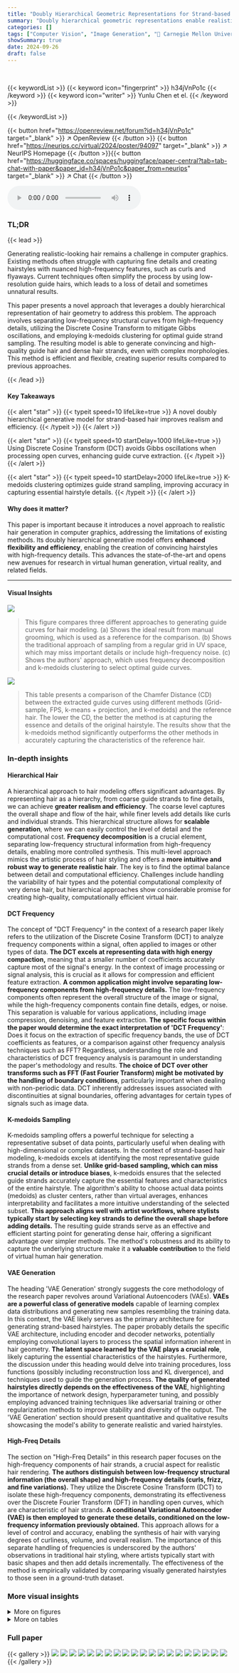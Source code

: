 ```yaml
---
title: "Doubly Hierarchical Geometric Representations for Strand-based Human Hairstyle Generation"
summary: "Doubly hierarchical geometric representations enable realistic human hairstyle generation by separating low and high-frequency details in hair strands, resulting in high-quality, detailed virtual hair..."
categories: []
tags: ["Computer Vision", "Image Generation", "🏢 Carnegie Mellon University",]
showSummary: true
date: 2024-09-26
draft: false
---
```


<br>

{{< keywordList >}}
{{< keyword icon="fingerprint" >}} h34jVnPo1c {{< /keyword >}}
{{< keyword icon="writer" >}} Yunlu Chen et el. {{< /keyword >}}
 
{{< /keywordList >}}

{{< button href="https://openreview.net/forum?id=h34jVnPo1c" target="_blank" >}}
↗ OpenReview
{{< /button >}}
{{< button href="https://neurips.cc/virtual/2024/poster/94097" target="_blank" >}}
↗ NeurIPS Homepage
{{< /button >}}{{< button href="https://huggingface.co/spaces/huggingface/paper-central?tab=tab-chat-with-paper&paper_id=h34jVnPo1c&paper_from=neurips" target="_blank" >}}
↗ Chat
{{< /button >}}



<audio controls>
    <source src="https://ai-paper-reviewer.com/h34jVnPo1c/podcast.wav" type="audio/wav">
    Your browser does not support the audio element.
</audio>


### TL;DR


{{< lead >}}

Generating realistic-looking hair remains a challenge in computer graphics.  Existing methods often struggle with capturing fine details and creating hairstyles with nuanced high-frequency features, such as curls and flyaways.  Current techniques often simplify the process by using low-resolution guide hairs, which leads to a loss of detail and sometimes unnatural results. 

This paper presents a novel approach that leverages a doubly hierarchical representation of hair geometry to address this problem.  The approach involves separating low-frequency structural curves from high-frequency details, utilizing the Discrete Cosine Transform to mitigate Gibbs oscillations, and employing k-medoids clustering for optimal guide strand sampling. The resulting model is able to generate convincing and high-quality guide hair and dense hair strands, even with complex morphologies. This method is efficient and flexible, creating superior results compared to previous approaches.

{{< /lead >}}


#### Key Takeaways

{{< alert "star" >}}
{{< typeit speed=10 lifeLike=true >}} A novel doubly hierarchical generative model for strand-based hair improves realism and efficiency. {{< /typeit >}}
{{< /alert >}}

{{< alert "star" >}}
{{< typeit speed=10 startDelay=1000 lifeLike=true >}} Using Discrete Cosine Transform (DCT) avoids Gibbs oscillations when processing open curves, enhancing guide curve extraction. {{< /typeit >}}
{{< /alert >}}

{{< alert "star" >}}
{{< typeit speed=10 startDelay=2000 lifeLike=true >}} K-medoids clustering optimizes guide strand sampling, improving accuracy in capturing essential hairstyle details. {{< /typeit >}}
{{< /alert >}}

#### Why does it matter?
This paper is important because it introduces a novel approach to realistic hair generation in computer graphics, addressing the limitations of existing methods.  Its doubly hierarchical generative model offers **enhanced flexibility and efficiency**, enabling the creation of convincing hairstyles with high-frequency details. This advances the state-of-the-art and opens new avenues for research in virtual human generation, virtual reality, and related fields.

------
#### Visual Insights



![](https://ai-paper-reviewer.com/h34jVnPo1c/figures_1_1.jpg)

> This figure compares three different approaches to generating guide curves for hair modeling. (a) Shows the ideal result from manual grooming, which is used as a reference for the comparison. (b) Shows the traditional approach of sampling from a regular grid in UV space, which may miss important details or include high-frequency noise. (c) Shows the authors' approach, which uses frequency decomposition and k-medoids clustering to select optimal guide curves.





![](https://ai-paper-reviewer.com/h34jVnPo1c/tables_8_1.jpg)

> This table presents a comparison of the Chamfer Distance (CD) between the extracted guide curves using different methods (Grid-sample, FPS, k-means + projection, and k-medoids) and the reference hair.  The lower the CD, the better the method is at capturing the essence and details of the original hairstyle. The results show that the k-medoids method significantly outperforms the other methods in accurately capturing the characteristics of the reference hair.





### In-depth insights


#### Hierarchical Hair
A hierarchical approach to hair modeling offers significant advantages.  By representing hair as a hierarchy, from coarse guide strands to fine details, we can achieve **greater realism and efficiency**.  The coarse level captures the overall shape and flow of the hair, while finer levels add details like curls and individual strands. This hierarchical structure allows for **scalable generation**, where we can easily control the level of detail and the computational cost.  **Frequency decomposition** is a crucial element, separating low-frequency structural information from high-frequency details, enabling more controlled synthesis.  This multi-level approach mimics the artistic process of hair styling and offers a **more intuitive and robust way to generate realistic hair**.  The key is to find the optimal balance between detail and computational efficiency.  Challenges include handling the variability of hair types and the potential computational complexity of very dense hair, but hierarchical approaches show considerable promise for creating high-quality, computationally efficient virtual hair.

#### DCT Frequency
The concept of "DCT Frequency" in the context of a research paper likely refers to the utilization of the Discrete Cosine Transform (DCT) to analyze frequency components within a signal, often applied to images or other types of data.  **The DCT excels at representing data with high energy compaction,** meaning that a smaller number of coefficients accurately capture most of the signal's energy.  In the context of image processing or signal analysis, this is crucial as it allows for compression and efficient feature extraction. **A common application might involve separating low-frequency components from high-frequency details.** The low-frequency components often represent the overall structure of the image or signal, while the high-frequency components contain fine details, edges, or noise. This separation is valuable for various applications, including image compression, denoising, and feature extraction. **The specific focus within the paper would determine the exact interpretation of 'DCT Frequency'**: Does it focus on the extraction of specific frequency bands, the use of DCT coefficients as features, or a comparison against other frequency analysis techniques such as FFT? Regardless, understanding the role and characteristics of DCT frequency analysis is paramount in understanding the paper's methodology and results. **The choice of DCT over other transforms such as FFT (Fast Fourier Transform) might be motivated by the handling of boundary conditions**, particularly important when dealing with non-periodic data. DCT inherently addresses issues associated with discontinuities at signal boundaries, offering advantages for certain types of signals such as image data.

#### K-medoids Sampling
K-medoids sampling offers a powerful technique for selecting a representative subset of data points, particularly useful when dealing with high-dimensional or complex datasets. In the context of strand-based hair modeling, k-medoids excels at identifying the most representative guide strands from a dense set.  **Unlike grid-based sampling, which can miss crucial details or introduce biases**, k-medoids ensures that the selected guide strands accurately capture the essential features and characteristics of the entire hairstyle. The algorithm's ability to choose actual data points (medoids) as cluster centers, rather than virtual averages, enhances interpretability and facilitates a more intuitive understanding of the selected subset.  **This approach aligns well with artist workflows, where stylists typically start by selecting key strands to define the overall shape before adding details.** The resulting guide strands serve as an effective and efficient starting point for generating dense hair, offering a significant advantage over simpler methods.  The method's robustness and its ability to capture the underlying structure make it a **valuable contribution** to the field of virtual human hair generation.

#### VAE Generation
The heading 'VAE Generation' strongly suggests the core methodology of the research paper revolves around Variational Autoencoders (VAEs).  **VAEs are a powerful class of generative models** capable of learning complex data distributions and generating new samples resembling the training data. In this context, the VAE likely serves as the primary architecture for generating strand-based hairstyles. The paper probably details the specific VAE architecture, including encoder and decoder networks, potentially employing convolutional layers to process the spatial information inherent in hair geometry.  **The latent space learned by the VAE plays a crucial role**, likely capturing the essential characteristics of the hairstyles.   Furthermore, the discussion under this heading would delve into training procedures, loss functions (possibly including reconstruction loss and KL divergence), and techniques used to guide the generation process. **The quality of generated hairstyles directly depends on the effectiveness of the VAE**, highlighting the importance of network design, hyperparameter tuning, and possibly employing advanced training techniques like adversarial training or other regularization methods to improve stability and diversity of the output. The 'VAE Generation' section should present quantitative and qualitative results showcasing the model's ability to generate realistic and varied hairstyles.

#### High-Freq Details
The section on "High-Freq Details" in this research paper focuses on the high-frequency components of hair strands, a crucial aspect for realistic hair rendering.  **The authors distinguish between low-frequency structural information (the overall shape) and high-frequency details (curls, frizz, and fine variations).**  They utilize the Discrete Cosine Transform (DCT) to isolate these high-frequency components, demonstrating its effectiveness over the Discrete Fourier Transform (DFT) in handling open curves, which are characteristic of hair strands. **A conditional Variational Autoencoder (VAE) is then employed to generate these details, conditioned on the low-frequency information previously obtained.** This approach allows for a level of control and accuracy, enabling the synthesis of hair with varying degrees of curliness, volume, and overall realism. The importance of this separate handling of frequencies is underscored by the authors' observations in traditional hair styling, where artists typically start with basic shapes and then add details incrementally.  The effectiveness of the method is empirically validated by comparing visually generated hairstyles to those seen in a ground-truth dataset.


### More visual insights

<details>
<summary>More on figures
</summary>


![](https://ai-paper-reviewer.com/h34jVnPo1c/figures_3_1.jpg)

> This figure compares the Discrete Cosine Transform (DCT) and Discrete Fourier Transform (DFT) methods for smoothing an example curly hair strand.  It shows that DFT, which assumes periodic signals, produces artifacts (Gibbs phenomenon) at the ends of the open curve representing a hair strand, while DCT, designed for non-periodic signals, results in a smoother curve.  The DCT uses fewer harmonics to effectively smooth the strand because of its energy compaction property and flexible boundary conditions.


![](https://ai-paper-reviewer.com/h34jVnPo1c/figures_4_1.jpg)

> This figure compares guide hair curves generated using two different methods: k-medoids clustering and grid sampling.  The k-medoids method selects a subset of guide curves from a dense set of hair strands that best represents the overall hairstyle.  The grid sampling method simply samples curves from a regular grid on the scalp. The figure shows that the k-medoids method more accurately captures the essential details and characteristics of the hairstyle compared to grid sampling, which can miss important details.


![](https://ai-paper-reviewer.com/h34jVnPo1c/figures_6_1.jpg)

> This figure shows the overall architecture of the proposed hierarchical generative model for hair strand generation. It consists of four main stages: (a) Extraction of guide curves and sampling of non-guide dense strands: low-pass filtered dense strands are used to generate optimal guide strands via k-medoids clustering. Non-guide dense strands are also sampled for training. (b) Generation of guide curves with a dual-branch VAE: a variational autoencoder (VAE) is used to generate the optimal guide curves using PointNet and 2D convolutional layers. (c) Densification (jointly trained with (b)): the densification module, jointly trained with the guide curve model, generates dense strands by aggregating features from the convolution grid and neighboring guide curves via graph convolution. (d) Generation of high-frequency signals: another dual-branch VAE refines the high-frequency details conditioned on the low-pass filtered principal strand signals.


![](https://ai-paper-reviewer.com/h34jVnPo1c/figures_8_1.jpg)

> This figure compares the VAE reconstruction of guide curves using three different methods: (a) Grid-based + strand codec, (b) Grid-based, and (c) Ours.  The ground truth (GT) guide curves and reference hairstyle are also shown in (d) and (e) respectively. The results demonstrate that the proposed method (c) more accurately captures the essence and details of the original hairstyle (e), outperforming the traditional grid-based sampling methods (a) and (b). This improved performance is attributed to the use of more informative guide curves in the proposed method, which better preserve the hairstyle's inherent characteristics.


![](https://ai-paper-reviewer.com/h34jVnPo1c/figures_8_2.jpg)

> This figure compares the Euclidean distance between low-pass filtered strands and their original counterparts, using different frequency decomposition methods (DCT, DCT with derivative, DFT, DFT with derivative).  The x-axis represents the number of harmonics used, while the y-axis shows the Euclidean distance.  The results illustrate that DCT, especially when applied to the derivative of the strand, achieves significantly lower distance compared to DFT methods, highlighting its effectiveness in smoothing open curves like hair strands while preserving essential features.


![](https://ai-paper-reviewer.com/h34jVnPo1c/figures_8_3.jpg)

> This figure compares the results of three different methods for generating dense hair strands from a set of generated guide curves.  The first image shows the generated guide curves. The second image displays the dense hair strands generated by the authors' method, which uses a variational autoencoder (VAE) and demonstrates natural and realistic results. The third image shows the results of a simpler nearest-neighbor upsampling method, which produces noticeably less natural and more artificial-looking results because it lacks the more sophisticated modelling of the authors' approach.


![](https://ai-paper-reviewer.com/h34jVnPo1c/figures_9_1.jpg)

> This figure illustrates the overall pipeline of the proposed hierarchical hair generation model. It shows the process in four stages: (a) Data sampling for training, (b) Generation of guide curves using a PVCNN VAE, (c) Generation of dense strands using a combination of convolutional and graph convolutional networks, and (d) Refinement of high-frequency details using another dual-branch VAE.


![](https://ai-paper-reviewer.com/h34jVnPo1c/figures_9_2.jpg)

> This figure showcases various hairstyles generated using the proposed doubly hierarchical generative model for strand-based hair.  The model successfully creates diverse hairstyles with realistic and nuanced high-frequency details, demonstrating its ability to generate a wide range of styles.


![](https://ai-paper-reviewer.com/h34jVnPo1c/figures_14_1.jpg)

> This figure compares two methods for extracting guide hair curves from dense hair strands: k-medoids clustering and grid sampling.  The k-medoids method selects a subset of guide curves that best represent the overall hairstyle, while grid sampling uniformly samples curves from the scalp UV map. The figure demonstrates that k-medoids preserves more important details than the grid sampling method.


![](https://ai-paper-reviewer.com/h34jVnPo1c/figures_17_1.jpg)

> This figure compares three different methods for obtaining guide curves for hair generation. (a) shows oracle guide strands from artist grooming, representing the ideal. (b) demonstrates the typical approach of sampling guide curves from a scalp UV grid, which can lead to noisy and suboptimal results. (c) presents the authors' proposed method of using frequency decomposition and k-medoids clustering to select optimal guide strands, which better captures the hairstyle's characteristics.


</details>




<details>
<summary>More on tables
</summary>


![](https://ai-paper-reviewer.com/h34jVnPo1c/tables_8_2.jpg)
> This table presents a comparison of the Chamfer distance (CD) between the reconstructed guide curves and the ground truth (GT) dense hair, for three different methods: grid-based sampling, grid-based sampling with a pre-trained strand codec, and the proposed method. The results show that the proposed method achieves significantly lower CD values, indicating a more accurate reconstruction of the guide curves compared to the baseline methods.

![](https://ai-paper-reviewer.com/h34jVnPo1c/tables_8_3.jpg)
> This table presents a comparison of the Chamfer distance (CD) between generated dense hair strands and ground truth dense hair strands using two different methods: nearest-neighbor upsampling and the proposed method. The proposed method achieves a lower CD, indicating better accuracy in generating dense strands.

![](https://ai-paper-reviewer.com/h34jVnPo1c/tables_14_1.jpg)
> This table presents the results of ablation studies conducted to evaluate the impact of different design choices on the performance of the Variational Autoencoder (VAE) model used for reconstructing low-frequency guide curves and densifying them into dense hair strands.  The metrics used are Chamfer Distance (CD), measuring the dissimilarity between the generated results and the ground truth, lower scores indicate better performance. The ablation studies involve:  1. **Randomly sampled strands as guide:** Replacing the k-medoids selected guide strands with randomly chosen ones. 2. **ÎL → ÎL (frequency space):**  Using the frequency representation of strands (DCT coefficients) directly instead of converting them back to the spatial domain. 3. **With off-the-shelf strand codec:** Using a pre-trained strand codec instead of the proposed end-to-end training. 4. **W/o graph aggregation in densification:** Removing the graph convolutional network from the densification module.

![](https://ai-paper-reviewer.com/h34jVnPo1c/tables_14_2.jpg)
> This table presents the results of an ablation study on the high-frequency reconstruction part of the model.  It compares the Mean Absolute Error (MAE) achieved by the proposed method against a baseline that uses an off-the-shelf strand codec in frequency space. The lower MAE indicates better performance.

![](https://ai-paper-reviewer.com/h34jVnPo1c/tables_14_3.jpg)
> This table presents the results of an ablation study on the impact of varying frequency thresholds on the reconstruction quality achieved by the Variational Autoencoder (VAE) in the paper's model. It shows how different frequency thresholds affect the reconstruction quality of the hair strands, measured by the Chamfer Distance (CD). The lower the CD, the better the reconstruction quality.

![](https://ai-paper-reviewer.com/h34jVnPo1c/tables_14_4.jpg)
> This table presents the results of a user study comparing the realism of hairstyles generated by the proposed method and the HAAR method.  Users rated the realism of 30 hairstyles generated by each method on a scale of 1 to 10, with 10 being the most realistic. The table shows the average scores for all hairstyles and also breaks down the scores by hair type (short non-curly, long non-curly, and curly).

</details>




### Full paper

{{< gallery >}}
<img src="https://ai-paper-reviewer.com/h34jVnPo1c/1.png" class="grid-w50 md:grid-w33 xl:grid-w25" />
<img src="https://ai-paper-reviewer.com/h34jVnPo1c/2.png" class="grid-w50 md:grid-w33 xl:grid-w25" />
<img src="https://ai-paper-reviewer.com/h34jVnPo1c/3.png" class="grid-w50 md:grid-w33 xl:grid-w25" />
<img src="https://ai-paper-reviewer.com/h34jVnPo1c/4.png" class="grid-w50 md:grid-w33 xl:grid-w25" />
<img src="https://ai-paper-reviewer.com/h34jVnPo1c/5.png" class="grid-w50 md:grid-w33 xl:grid-w25" />
<img src="https://ai-paper-reviewer.com/h34jVnPo1c/6.png" class="grid-w50 md:grid-w33 xl:grid-w25" />
<img src="https://ai-paper-reviewer.com/h34jVnPo1c/7.png" class="grid-w50 md:grid-w33 xl:grid-w25" />
<img src="https://ai-paper-reviewer.com/h34jVnPo1c/8.png" class="grid-w50 md:grid-w33 xl:grid-w25" />
<img src="https://ai-paper-reviewer.com/h34jVnPo1c/9.png" class="grid-w50 md:grid-w33 xl:grid-w25" />
<img src="https://ai-paper-reviewer.com/h34jVnPo1c/10.png" class="grid-w50 md:grid-w33 xl:grid-w25" />
<img src="https://ai-paper-reviewer.com/h34jVnPo1c/11.png" class="grid-w50 md:grid-w33 xl:grid-w25" />
<img src="https://ai-paper-reviewer.com/h34jVnPo1c/12.png" class="grid-w50 md:grid-w33 xl:grid-w25" />
<img src="https://ai-paper-reviewer.com/h34jVnPo1c/13.png" class="grid-w50 md:grid-w33 xl:grid-w25" />
<img src="https://ai-paper-reviewer.com/h34jVnPo1c/14.png" class="grid-w50 md:grid-w33 xl:grid-w25" />
<img src="https://ai-paper-reviewer.com/h34jVnPo1c/15.png" class="grid-w50 md:grid-w33 xl:grid-w25" />
<img src="https://ai-paper-reviewer.com/h34jVnPo1c/16.png" class="grid-w50 md:grid-w33 xl:grid-w25" />
<img src="https://ai-paper-reviewer.com/h34jVnPo1c/17.png" class="grid-w50 md:grid-w33 xl:grid-w25" />
<img src="https://ai-paper-reviewer.com/h34jVnPo1c/18.png" class="grid-w50 md:grid-w33 xl:grid-w25" />
<img src="https://ai-paper-reviewer.com/h34jVnPo1c/19.png" class="grid-w50 md:grid-w33 xl:grid-w25" />
<img src="https://ai-paper-reviewer.com/h34jVnPo1c/20.png" class="grid-w50 md:grid-w33 xl:grid-w25" />
{{< /gallery >}}